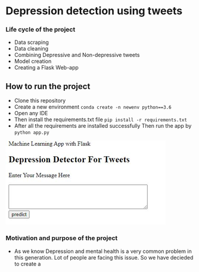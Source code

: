 # Depression detection using tweets

### Life cycle of the project

- Data scraping
- Data cleaning 
- Combining Depressive and Non-depressive tweets
- Model creation
- Creating a Flask Web-app

## How to run the project 

- Clone this repository
- Create a new environment 
`conda create -n newenv python==3.6`
- Open any IDE
- Then install the requirements.txt file 
`pip install -r requirements.txt`
- After all the requirements are installed successfully Then run the app by
`python app.py`

![alt text](https://github.com/Jvdboss7/Depression/blob/master/Capture11.JPG)


### Motivation and purpose of the project 
- As we know Depression and mental health is a very common problem in this generation.  Lot of people are facing this issue. So we have decieded to create a 
